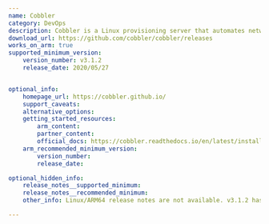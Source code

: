 ```yaml
---
name: Cobbler
category: DevOps
description: Cobbler is a Linux provisioning server that automates network-based system installations, simplifying the deployment and management of multiple operating systems across a network.
download_url: https://github.com/cobbler/cobbler/releases
works_on_arm: true
supported_minimum_version:
    version_number: v3.1.2
    release_date: 2020/05/27


optional_info:
    homepage_url: https://cobbler.github.io/
    support_caveats:
    alternative_options:
    getting_started_resources:
        arm_content:
        partner_content:
        official_docs: https://cobbler.readthedocs.io/en/latest/installation-guide.html
    arm_recommended_minimum_version:
        version_number:
        release_date:

optional_hidden_info:
    release_notes__supported_minimum:
    release_notes__recommended_minimum:
    other_info: Linux/ARM64 release notes are not available. v3.1.2 has been successfully installed on the Neoverse N1, prior versions are failing to install.

---
```

